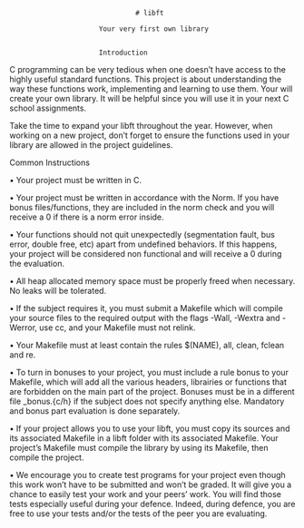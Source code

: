                                    # libft
                                                  
                          Your very first own library
                          
                          
                          Introduction
C programming can be very tedious when one doesn’t have access to the highly useful standard functions. This project is about understanding the way these functions work, implementing and learning to use them. Your will create your own library. It will be helpful since you will use it in your next C school assignments.


Take the time to expand your libft throughout the year. However, when working on a new project, don’t forget to ensure the functions used in your library are allowed in the project guidelines.


Common Instructions


• Your project must be written in C.


• Your project must be written in accordance with the Norm. If you have bonus files/functions, they are included in the norm check and you will receive a 0 if there is a norm error inside.

• Your functions should not quit unexpectedly (segmentation fault, bus error, double free, etc) apart from undefined behaviors. If this happens, your project will be considered non functional and will receive a 0 during the evaluation.

• All heap allocated memory space must be properly freed when necessary. No leaks will be tolerated.

• If the subject requires it, you must submit a Makefile which will compile your source files to the required output with the flags -Wall, -Wextra and -Werror, use cc, and your Makefile must not relink.

• Your Makefile must at least contain the rules $(NAME), all, clean, fclean and re.

• To turn in bonuses to your project, you must include a rule bonus to your Makefile, which will add all the various headers, librairies or functions that are forbidden on the main part of the project. Bonuses must be in a different file _bonus.{c/h} if the subject does not specify anything else. Mandatory and bonus part evaluation is done separately.

• If your project allows you to use your libft, you must copy its sources and its associated Makefile in a libft folder with its associated Makefile. Your project’s Makefile must compile the library by using its Makefile, then compile the project.

• We encourage you to create test programs for your project even though this work won’t have to be submitted and won’t be graded. It will give you a chance to easily test your work and your peers’ work. You will find those tests especially useful during your defence. Indeed, during defence, you are free to use your tests and/or the tests of the peer you are evaluating.
